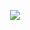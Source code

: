 <p align="center">
  <img align="center" src="https://github-readme-stats.vercel.app/api?username=userzaqo&show_icons=true&theme=radical"/>
  </p>
